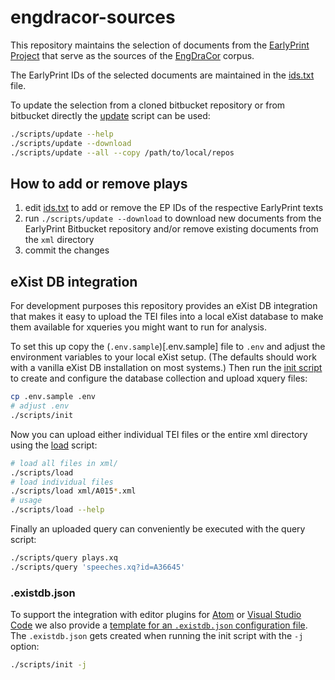 # engdracor-sources

This repository maintains the selection of documents from the
[EarlyPrint Project](https://earlyprint.org) that serve as the sources of the
[EngDraCor](https://github.com/dracor-org/engdracor) corpus.

The EarlyPrint IDs of the selected documents are maintained in the
[ids.txt](ids.txt) file.

To update the selection from a cloned bitbucket repository or from bitbucket
directly the [update](scripts/update) script can be used:

```sh
./scripts/update --help
./scripts/update --download
./scripts/update --all --copy /path/to/local/repos
```

## How to add or remove plays

1. edit [ids.txt](ids.txt) to add or remove the EP IDs of the respective
  EarlyPrint texts
2. run `./scripts/update --download` to download new documents from the
  EarlyPrint Bitbucket repository and/or remove existing documents from the
  `xml` directory
3. commit the changes

## eXist DB integration

For development purposes this repository provides an eXist DB integration that
makes it easy to upload the TEI files into a local eXist database to make them
available for xqueries you might want to run for analysis.

To set this up copy the (`.env.sample`)[.env.sample] file to `.env` and adjust
the environment variables to your local eXist setup. (The defaults should work
with a vanilla eXist DB installation on most systems.) Then run the
[init script](scripts/init) to create and configure the database collection and
upload xquery files:

```sh
cp .env.sample .env
# adjust .env
./scripts/init
```

Now you can upload either individual TEI files or the entire xml directory using
the [load](scripts/load) script:

```sh
# load all files in xml/
./scripts/load
# load individual files
./scripts/load xml/A015*.xml
# usage
./scripts/load --help
```

Finally an uploaded query can conveniently be executed with the query script:

```sh
./scripts/query plays.xq
./scripts/query 'speeches.xq?id=A36645'
```

### .existdb.json

To support the integration with editor plugins for
[Atom](https://github.com/eXist-db/atom-existdb) or
[Visual Studio Code](https://marketplace.visualstudio.com/items?itemName=eXist-db.existdb-vscode)
we also provide a
[template for an `.existdb.json` configuration file](.existdb.json.sample). The
`.existdb.json` gets created when running the init script with the `-j` option:

```sh
./scripts/init -j
```
